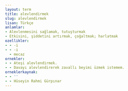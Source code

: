 ```yaml
---
layout: term
title: alevlendirmek
slug: alevlendirmek
lisan: Türkçe
anlamlar:
- Alevlenmesini sağlamak, tutuşturmak
- Etkisini, şiddetini artırmak, çoğaltmak; harlatmak
ozellikler:
- - -i
- - -i
  - mecaz
ornekler:
- - Ateşi alevlendirmek.
- - Davayı alevlendirerek zavallı beyimi üzmek istemem.
orneklerkaynak:
- - ''
- - Hüseyin Rahmi Gürpınar
---
```

